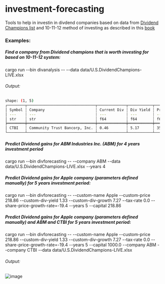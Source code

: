 # investment-forecasting
Tools to help in investin in divdend companies based on data from [Dividend Champions list](https://moneyzine.com/investments/dividend-champions/) and 10-11-12 method of investing as described in this [book](https://getrichwithdividends.com/)

### Examples:
##### Find a company from Dividend champions that is worth investing for based on 10-11-12 system:
cargo run --bin divanalysis -- --data data/U.S.DividendChampions-LIVE.xlsx 

###### Output:
```bash
shape: (1, 5)
┌────────┬───────────────────────────────┬─────────────┬───────────┬───────┐
│ Symbol ┆ Company                       ┆ Current Div ┆ Div Yield ┆ Price │
│ ---    ┆ ---                           ┆ ---         ┆ ---       ┆ ---   │
│ str    ┆ str                           ┆ f64         ┆ f64       ┆ f64   │
╞════════╪═══════════════════════════════╪═════════════╪═══════════╪═══════╡
│ CTBI   ┆ Community Trust Bancorp, Inc. ┆ 0.46        ┆ 5.17      ┆ 35.61 │
└────────┴───────────────────────────────┴─────────────┴───────────┴───────┘
```
##### Predict Dividend gains for ABM Industries Inc. (ABM) for 4 years investment period
cargo run --bin divforecasting -- --company ABM --data data/U.S.DividendChampions-LIVE.xlsx  --years 4

##### Predict Dividend gains for Apple company (parameters defined manually) for 5 years investment period:
cargo run --bin divforecasting -- --custom-name Apple --custom-price 218.86 --custom-div-yield 1.33 --custom-div-growth 7.27  --tax-rate 0.0 --share-price-growth-rate=-19.4 --years 5 --capital 218.86 

##### Predict Dividend gains for Apple company (parameters defined manually) and ABM and CTBI for 5 years investment period:
cargo run --bin divforecasting -- --custom-name Apple --custom-price 218.86 --custom-div-yield 1.33 --custom-div-growth 7.27  --tax-rate 0.0 --share-price-growth-rate=-19.4 --years 5 --capital 1000.0 --company ABM --company CTBI --data data/U.S.DividendChampions-LIVE.xlsx 
###### Output:
![image](https://github.com/jczaja/investment-forecasting/assets/15085062/0f9327b2-a3b5-4838-b538-6b7b93bc37bc)


